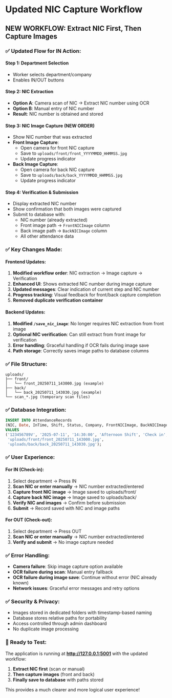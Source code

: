 # Updated NIC Capture Workflow

## NEW WORKFLOW: Extract NIC First, Then Capture Images

### ✅ **Updated Flow for IN Action:**

#### **Step 1: Department Selection**
- Worker selects department/company
- Enables IN/OUT buttons

#### **Step 2: NIC Extraction**
- **Option A**: Camera scan of NIC → Extract NIC number using OCR
- **Option B**: Manual entry of NIC number
- **Result**: NIC number is obtained and stored

#### **Step 3: NIC Image Capture (NEW ORDER)**
- Show NIC number that was extracted
- **Front Image Capture**:
  - Open camera for front NIC capture
  - Save to `uploads/front/front_YYYYMMDD_HHMMSS.jpg`
  - Update progress indicator
- **Back Image Capture**:
  - Open camera for back NIC capture
  - Save to `uploads/back/back_YYYYMMDD_HHMMSS.jpg`
  - Update progress indicator

#### **Step 4: Verification & Submission**
- Display extracted NIC number
- Show confirmation that both images were captured
- Submit to database with:
  - NIC number (already extracted)
  - Front image path → `FrontNICImage` column
  - Back image path → `BackNICImage` column
  - All other attendance data

### ✅ **Key Changes Made:**

#### **Frontend Updates:**
1. **Modified workflow order**: NIC extraction → Image capture → Verification
2. **Enhanced UI**: Shows extracted NIC number during image capture
3. **Updated messages**: Clear indication of current step and NIC number
4. **Progress tracking**: Visual feedback for front/back capture completion
5. **Removed duplicate verification container**

#### **Backend Updates:**
1. **Modified `/save_nic_image`**: No longer requires NIC extraction from front image
2. **Optional NIC verification**: Can still extract from front image for verification
3. **Error handling**: Graceful handling if OCR fails during image save
4. **Path storage**: Correctly saves image paths to database columns

### ✅ **File Structure:**
```
uploads/
├── front/
│   └── front_20250711_143000.jpg (example)
├── back/
│   └── back_20250711_143030.jpg (example)
└── scan_*.jpg (temporary scan files)
```

### ✅ **Database Integration:**
```sql
INSERT INTO AttendanceRecords 
(NIC, Date, InTime, Shift, Status, Company, FrontNICImage, BackNICImage) 
VALUES 
('123456789V', '2025-07-11', '14:30:00', 'Afternoon Shift', 'Check in', 'PUL', 
 'uploads/front/front_20250711_143000.jpg', 
 'uploads/back/back_20250711_143030.jpg');
```

### ✅ **User Experience:**

#### **For IN (Check-in):**
1. Select department → Press IN
2. **Scan NIC or enter manually** → NIC number extracted/entered
3. **Capture front NIC image** → Image saved to uploads/front/
4. **Capture back NIC image** → Image saved to uploads/back/
5. **Verify NIC and images** → Confirm before submission
6. **Submit** → Record saved with NIC and image paths

#### **For OUT (Check-out):**
1. Select department → Press OUT
2. **Scan NIC or enter manually** → NIC number extracted/entered
3. **Verify and submit** → No image capture needed

### ✅ **Error Handling:**
- **Camera failure**: Skip image capture option available
- **OCR failure during scan**: Manual entry fallback
- **OCR failure during image save**: Continue without error (NIC already known)
- **Network issues**: Graceful error messages and retry options

### ✅ **Security & Privacy:**
- Images stored in dedicated folders with timestamp-based naming
- Database stores relative paths for portability
- Access controlled through admin dashboard
- No duplicate image processing

### 🚀 **Ready to Test:**
The application is running at **http://127.0.0.1:5001** with the updated workflow:
1. **Extract NIC first** (scan or manual)
2. **Then capture images** (front and back)
3. **Finally save to database** with paths stored

This provides a much clearer and more logical user experience!
